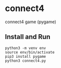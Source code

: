 # connect4
connect4 game (pygame)

## Install and Run

    python3 -m venv env
    source env/bin/activate
    pip3 install pygame
    python3 connect4.py
